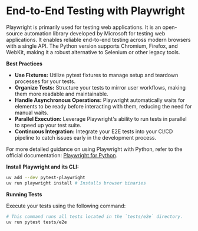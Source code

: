 # End-to-End Testing with Playwright

Playwright is primarily used for testing web applications. It is an open-source automation library developed by Microsoft for testing web applications. It enables reliable end-to-end testing across modern browsers with a single API. 
The Python version supports Chromium, Firefox, and WebKit, making it a robust alternative to Selenium or other legacy tools.

**Best Practices**

* **Use Fixtures:** Utilize pytest fixtures to manage setup and teardown processes for your tests.
* **Organize Tests:** Structure your tests to mirror user workflows, making them more readable and maintainable.
* **Handle Asynchronous Operations:** Playwright automatically waits for elements to be ready before interacting with them, reducing the need for manual waits.
* **Parallel Execution:** Leverage Playwright's ability to run tests in parallel to speed up your test suite.
* **Continuous Integration:** Integrate your E2E tests into your CI/CD pipeline to catch issues early in the development process.

For more detailed guidance on using Playwright with Python, refer to the official documentation: [Playwright for Python](https://playwright.dev/python/).

**Install Playwright and its CLI:**

   ```bash
   uv add --dev pytest-playwright
   uv run playwright install # Installs browser binaries
   ```

**Running Tests**

Execute your tests using the following command:

```bash
# This command runs all tests located in the `tests/e2e` directory.
uv run pytest tests/e2e
```